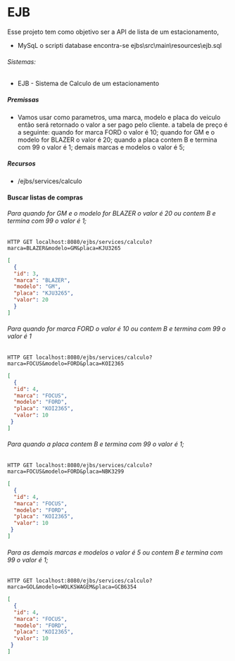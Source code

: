 # EJB	


Esse projeto tem como objetivo ser a API de lista de um estacionamento, 

- MySqL o scripti database encontra-se ejbs\src\main\resources\ejb.sql


###### Sistemas:
- EJB - Sistema de Calculo de um estacionamento

##### Premissas
- Vamos usar como parametros, uma marca, modelo e placa do veiculo então será
  retornado o valor a ser pago pelo cliente.
  a tabela de preço é a seguinte:
  quando for marca FORD o valor é 10;
  quando for GM e o modelo for BLAZER o valor é 20;
  quando a placa contem B e termina com 99 o valor é 1;
  demais marcas e modelos o valor é 5;

##### Recursos

 - /ejbs/services/calculo

#### Buscar listas de compras

###### Para quando for GM e o modelo for BLAZER o valor é 20 ou contem B e termina com 99 o valor é 1;
```shell
HTTP GET localhost:8080/ejbs/services/calculo?marca=BLAZER&modelo=GM&placa=KJU3265
```
```json
[
  {
  "id": 3,
  "marca": "BLAZER",
  "modelo": "GM",
  "placa": "KJU3265",
  "valor": 20
  }
]
```

###### Para quando for marca FORD o valor é 10 ou contem B e termina com 99 o valor é 1
```shell
HTTP GET localhost:8080/ejbs/services/calculo?marca=FOCUS&modelo=FORD&placa=KOI2365
```
```json
[
  {
  "id": 4,
  "marca": "FOCUS",
  "modelo": "FORD",
  "placa": "KOI2365",
  "valor": 10
 }
]
```

###### Para quando a placa contem B e termina com 99 o valor é 1;
```shell
HTTP GET localhost:8080/ejbs/services/calculo?marca=FOCUS&modelo=FORD&placa=NBK3299
```
```json
[
  {
  "id": 4,
  "marca": "FOCUS",
  "modelo": "FORD",
  "placa": "KOI2365",
  "valor": 10
 }
]
```

###### Para as demais marcas e modelos o valor é 5 ou contem B e termina com 99 o valor é 1;
```shell
HTTP GET localhost:8080/ejbs/services/calculo?marca=GOL&modelo=WOLKSWAGEM&placa=GCB6354
```
```json
[
  {
  "id": 4,
  "marca": "FOCUS",
  "modelo": "FORD",
  "placa": "KOI2365",
  "valor": 10
 }
]
```

